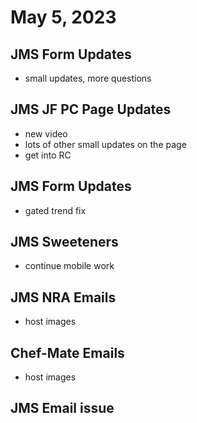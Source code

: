 # May 5, 2023

## JMS Form Updates
- small updates, more questions

## JMS JF PC Page Updates
- new video
- lots of other small updates on the page
- get into RC

## JMS Form Updates
- gated trend fix

## JMS Sweeteners
- continue mobile work

## JMS NRA Emails
- host images

## Chef-Mate Emails
- host images

## JMS Email issue